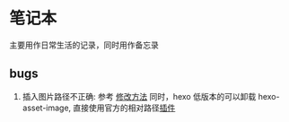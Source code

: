 # 笔记本
主要用作日常生活的记录，同时用作备忘录


## bugs
1. 插入图片路径不正确: 参考 [修改方法](https://www.cnblogs.com/BNTang/articles/16583413.html)
同时，hexo 低版本的可以卸载 hexo-asset-image, 直接使用官方的相对路径[插件](https://hexo.io/zh-cn/docs/asset-folders)
